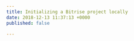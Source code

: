 ```yaml
---
title: Initializing a Bitrise project locally
date: 2018-12-13 11:37:13 +0000
published: false

---
```

